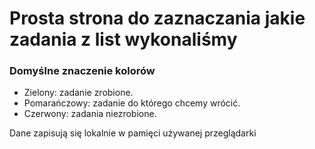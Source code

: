 <h1>Prosta strona do zaznaczania jakie zadania z list wykonaliśmy</h1>
<hl>
<h3>Domyślne znaczenie kolorów</h3>
<ul>
    <li>Zielony: zadanie zrobione.</li>
    <li>Pomarańczowy: zadanie do którego chcemy wrócić.</li>
    <li>Czerwony: zadania niezrobione.</li>
</ul>

<p>Dane zapisują się lokalnie w pamięci używanej przeglądarki</p>
